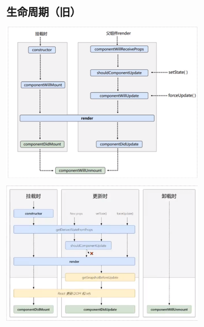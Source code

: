 # 生命周期（旧）

![](../../../../.gitbook/assets/react-jiu-sheng-ming-zhou-qi-.png)

![](../../../../.gitbook/assets/react-xin-sheng-ming-zhou-qi-.png)

